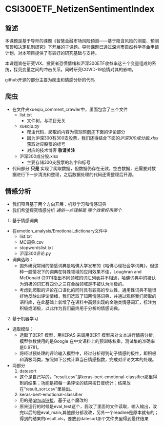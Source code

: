 # CSI300ETF_NetizenSentimentIndex

## 简述
本课题是基于导师的课题《智慧金融市场风险预测——基于隐含风险的测度、预测预警和决定机制研究》下开展的子课题。导师课题已通过深圳市自然科学基金申请计划，对本项目提供了有较好的研究基础与支持。

本课题旨在研究VIX、投资者恐慌情绪和沪深300ETF收益率这三个变量组成的系统，探究变量之间的冲击关系，同时研究COVID-19疫情对其的影响。

github开源的部分主要为爬虫和情感分析的代码

## 爬虫 
- 在文件夹xueqiu_comment_crawler中，里面包含了三个文件
   -    list.txt   
        -    文件树，与项目无关  
   -    xueqiu.py     
        -    爬虫代码，爬取的内容为雪球网[例子](https://xueqiu.com/S/SH000300)下面的评论部分
        -    因为沪深300有300支股票，我们还得结合下面的*沪深300成分股.xlsx*获取对应股票的标号
        -    对应的技术博客 **敬请关注**
   -    沪深300成分股.xlsx
        -    主要存储300支股票的名字和标号
- 代码部分 **只是** 实现了爬取数据，但数据仍存在无效，空白数据，还需要对数据进行下一步清洗和整理，之后数据处理的代码还需整理后开源。   
  
## 情感分析
- 我们项目基于两个方向开展：机器学习和情感词典
- 我们希望探究情感分析 *通俗一点理解是 哪个效果好用哪个*

1. 基于情感词典
- 在emotion_analysis/Emotional_dictionary文件中
   - list.txt
   - MC词典.csv
   - stopwordslist.txt
   - 沪深300评论.py
- 词典选取：
  - 国外研究常用的情感词典是哈佛大学发布的《哈佛心理社会学词典》，但这种一般情况下的词典在特殊领域的应用效果不佳，Loughran and McDonald (2011)指出不同领域的词汇列表并不相通，哈佛词典中的被认为消极的词汇有四分之三在金融领域是不被认为消极的。 
  - 考虑到爬取的评论在口语化的同时具有较高的专业性，通用性词典不能很好地反映出评论情绪，我们选取了知网情感词典，并通过观察我们爬取的语料库，在此基础上新增了在语料中高频出现的金融类情感词汇，标注为积极或消极，以此作为我们最终用于分析的情感词典。

2. 基于机器学习
- 选取模型：
  - 选取了BERT 模型，用KERAS 来调用BERT 模型来对文本进行情感分析，模型参数使用的是Google 在中文语料上的预训练权重，测试集的准确率是0.9781。
  - 将经过预处理的评论输入模型中，经过分析得到句子情感的极性，即积极和消极两类，按照如下公式计算当日情感指数，完成对评论文本的处理。
- 两部分 
  1.  datesort
  - 这个是自己写的，“result.csv”是keras-bert-emotional-classifier那里得到的结果；功能是把每一条评论的结果按日度统计；结果放在“result_sort.csv"里输出。
  2.  keras-bert-emotional-classifier
  - 用的是[github链接](https://github.com/AaronJny/DeepLearningSamples/tree/master)，基于这个魔改的
   - 原来运行的时候是eval_test这个，我改了里面的文件读取，输入输出，改完以后的是eval_main;其他部分都没改，另外一个readme是原本就有的；得到的结果的result.xls，要放到datesort那个文件夹里得到最终结果 